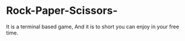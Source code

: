 # Rock-Paper-Scissors-
 It is a terminal based game, And it is to short you can enjoy in your free time.
